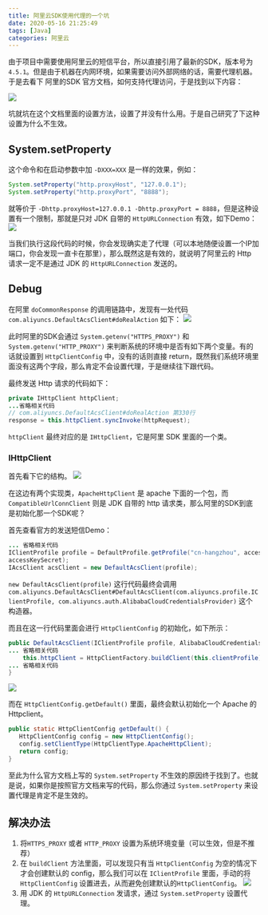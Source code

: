 ```yaml
---
title: 阿里云SDK使用代理的一个坑
date: 2020-05-16 21:25:49
tags: [Java]
categories: 阿里云
---
```

由于项目中需要使用阿里云的短信平台，所以直接引用了最新的SDK，版本号为 `4.5.1`。但是由于机器在内网环境，如果需要访问外部网络的话，需要代理机器。于是去看下 阿里的SDK 官方文档，如何支持代理访问，于是找到以下内容：

![](https://szhtc-1252780558.cos.ap-shanghai.myqcloud.com/%E6%96%87%E7%AB%A0/%E9%98%BF%E9%87%8CSDK%E7%9A%84%E5%9D%91/%E9%98%BF%E9%87%8CSDK%E4%BB%A3%E7%90%86.png)

坑就坑在这个文档里面的设置方法，设置了并没有什么用。于是自己研究了下这种设置为什么不生效。


## System.setProperty
这个命令和在启动参数中加 `-DXXX=XXX` 是一样的效果，例如：
```java
System.setProperty("http.proxyHost", "127.0.0.1"); 
System.setProperty("http.proxyPort", "8888");
```

就等价于 `-Dhttp.proxyHost=127.0.0.1 -Dhttp.proxyPort = 8888`，但是这种设置有一个限制，那就是只对 JDK 自带的 `HttpURLConnection` 有效，如下Demo：
![](https://szhtc-1252780558.cos.ap-shanghai.myqcloud.com/%E6%96%87%E7%AB%A0/%E9%98%BF%E9%87%8CSDK%E7%9A%84%E5%9D%91/JDK%E7%9A%84Http%E4%BB%A3%E7%90%86.png)

当我们执行这段代码的时候，你会发现确实走了代理（可以本地随便设置一个IP加端口，你会发现一直卡在那里），那么既然这是有效的，就说明了阿里云的 Http 请求一定不是通过 JDK 的 `HttpURLConnection` 发送的。

## Debug
在阿里 `doCommonResponse` 的调用链路中，发现有一处代码 `com.aliyuncs.DefaultAcsClient#doRealAction` 如下：
![](https://szhtc-1252780558.cos.ap-shanghai.myqcloud.com/%E6%96%87%E7%AB%A0/%E9%98%BF%E9%87%8CSDK%E7%9A%84%E5%9D%91/ali-http-proxy.png)

此时阿里的SDK会通过 `System.getenv("HTTPS_PROXY")` 和 `System.getenv("HTTP_PROXY")` 来判断系统的环境中是否有如下两个变量。有的话就设置到 `HttpClientConfig` 中，没有的话则直接  return，既然我们系统环境里面没有这两个字段，那么肯定不会设置代理，于是继续往下跟代码。

最终发送 Http 请求的代码如下：
```java
private IHttpClient httpClient;
...省略相关代码
// com.aliyuncs.DefaultAcsClient#doRealAction 第330行
response = this.httpClient.syncInvoke(httpRequest);
```
`httpClient` 最终对应的是 `IHttpClient`，它是阿里 SDK 里面的一个类。
### IHttpClient
首先看下它的结构。
![](https://szhtc-1252780558.cos.ap-shanghai.myqcloud.com/%E6%96%87%E7%AB%A0/%E9%98%BF%E9%87%8CSDK%E7%9A%84%E5%9D%91/ali-class-struct.png)

在这边有两个实现类，`ApacheHttpClient` 是 apache 下面的一个包，而 `CompatibleUrlConnClient` 则是 JDK 自带的 http 请求类，那么阿里的SDK到底是初始化那一个SDK呢？

首先查看官方的发送短信Demo：
```java
... 省略相关代码
IClientProfile profile = DefaultProfile.getProfile("cn-hangzhou", accessKeyId,
accessKeySecret);
IAcsClient acsClient = new DefaultAcsClient(profile);
```
`new DefaultAcsClient(profile)` 这行代码最终会调用
`com.aliyuncs.DefaultAcsClient#DefaultAcsClient(com.aliyuncs.profile.IClientProfile, com.aliyuncs.auth.AlibabaCloudCredentialsProvider)` 这个构造器。

而且在这一行代码里面会进行 `HttpClientConfig` 的初始化，如下所示：

```java
public DefaultAcsClient(IClientProfile profile, AlibabaCloudCredentialsProvider credentialsProvider) {
... 省略相关代码
    this.httpClient = HttpClientFactory.buildClient(this.clientProfile);
... 省略相关代码
}
```

![](https://szhtc-1252780558.cos.ap-shanghai.myqcloud.com/%E6%96%87%E7%AB%A0/%E9%98%BF%E9%87%8CSDK%E7%9A%84%E5%9D%91/default-config.png)

 而在 `HttpClientConfig.getDefault()` 里面，最终会默认初始化一个 Apache 的 Httpclient。
 ```java
public static HttpClientConfig getDefault() {
    HttpClientConfig config = new HttpClientConfig();
    config.setClientType(HttpClientType.ApacheHttpClient);
    return config;
}
```
至此为什么官方文档上写的 `System.setProperty` 不生效的原因终于找到了。也就是说，如果你是按照官方文档来写的代码，那么你通过 `System.setProperty` 来设置代理是肯定不是生效的。

## 解决办法
1. 将`HTTPS_PROXY` 或者 `HTTP_PROXY` 设置为系统环境变量（可以生效，但是不推荐）
2. 在 `buildClient` 方法里面，可以发现只有当 `HttpClientConfig` 为空的情况下才会创建默认的 config，那么我们可以在 `IClientProfile` 里面，手动的将 `HttpClientConfig` 设置进去，从而避免创建默认的`HttpClientConfig`。
![](https://szhtc-1252780558.cos.ap-shanghai.myqcloud.com/%E6%96%87%E7%AB%A0/%E9%98%BF%E9%87%8CSDK%E7%9A%84%E5%9D%91/solve-plan.png)
3. 用 JDK 的 `HttpURLConnection` 发请求，通过 `System.setProperty` 设置代理。